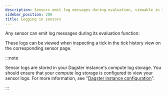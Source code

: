 ```yaml
---
description: Sensors emit log messages during evaluation, viewable in tick history in the Dagster UI.
sidebar_position: 200
title: Logging in sensors
---
```


Any sensor can emit log messages during its evaluation function:

<CodeExample
  path="docs_snippets/docs_snippets/concepts/partitions_schedules_sensors/sensors/sensors.py"
  startAfter="start_sensor_logging"
  endBefore="end_sensor_logging"
/>

These logs can be viewed when inspecting a tick in the tick history view on the corresponding sensor page.

:::note

Sensor logs are stored in your Dagster instance's compute log storage. You should ensure that your compute log storage is configured to view your sensor logs. For more information, see "[Dagster instance configuration](/deployment/oss/oss-instance-configuration#compute-log-storage)".

:::
